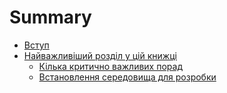 # Summary

* [Вступ](README.md)
* [Найважливіший розділ у цій книжці](book/most-important/README.md)
  * [Кілька критично важливих порад](book/most-important/klka-nadvazhlivih-porad.md)
  * [Встановлення середовища для розробки](book/most-important/environment/README.md)

